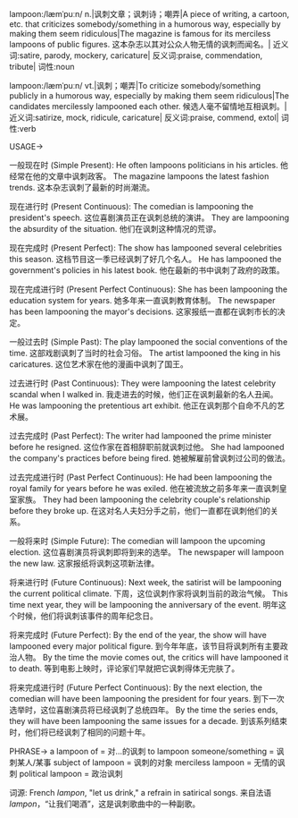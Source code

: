 lampoon:/læmˈpuːn/
n.|讽刺文章；讽刺诗；嘲弄|A piece of writing, a cartoon, etc. that criticizes somebody/something in a humorous way, especially by making them seem ridiculous|The magazine is famous for its merciless lampoons of public figures. 这本杂志以其对公众人物无情的讽刺而闻名。|
近义词:satire, parody, mockery, caricature|
反义词:praise, commendation, tribute|
词性:noun

lampoon:/læmˈpuːn/
vt.|讽刺；嘲弄|To criticize somebody/something publicly in a humorous way, especially by making them seem ridiculous|The candidates mercilessly lampooned each other. 候选人毫不留情地互相讽刺。|
近义词:satirize, mock, ridicule, caricature|
反义词:praise, commend, extol|
词性:verb


USAGE->

一般现在时 (Simple Present):
He often lampoons politicians in his articles. 他经常在他的文章中讽刺政客。
The magazine lampoons the latest fashion trends. 这本杂志讽刺了最新的时尚潮流。

现在进行时 (Present Continuous):
The comedian is lampooning the president's speech.  这位喜剧演员正在讽刺总统的演讲。
They are lampooning the absurdity of the situation. 他们在讽刺这种情况的荒谬。

现在完成时 (Present Perfect):
The show has lampooned several celebrities this season.  这档节目这一季已经讽刺了好几个名人。
He has lampooned the government's policies in his latest book. 他在最新的书中讽刺了政府的政策。

现在完成进行时 (Present Perfect Continuous):
She has been lampooning the education system for years. 她多年来一直讽刺教育体制。
The newspaper has been lampooning the mayor's decisions. 这家报纸一直都在讽刺市长的决定。


一般过去时 (Simple Past):
The play lampooned the social conventions of the time. 这部戏剧讽刺了当时的社会习俗。
The artist lampooned the king in his caricatures. 这位艺术家在他的漫画中讽刺了国王。


过去进行时 (Past Continuous):
They were lampooning the latest celebrity scandal when I walked in. 我走进去的时候，他们正在讽刺最新的名人丑闻。
He was lampooning the pretentious art exhibit. 他正在讽刺那个自命不凡的艺术展。


过去完成时 (Past Perfect):
The writer had lampooned the prime minister before he resigned.  这位作家在首相辞职前就讽刺过他。
She had lampooned the company's practices before being fired. 她被解雇前曾讽刺过公司的做法。


过去完成进行时 (Past Perfect Continuous):
He had been lampooning the royal family for years before he was exiled. 他在被流放之前多年来一直讽刺皇室家族。
They had been lampooning the celebrity couple's relationship before they broke up. 在这对名人夫妇分手之前，他们一直都在讽刺他们的关系。


一般将来时 (Simple Future):
The comedian will lampoon the upcoming election.  这位喜剧演员将讽刺即将到来的选举。
The newspaper will lampoon the new law. 这家报纸将讽刺这项新法律。


将来进行时 (Future Continuous):
Next week, the satirist will be lampooning the current political climate. 下周，这位讽刺作家将讽刺当前的政治气候。
This time next year, they will be lampooning the anniversary of the event. 明年这个时候，他们将讽刺该事件的周年纪念日。


将来完成时 (Future Perfect):
By the end of the year, the show will have lampooned every major political figure.  到今年年底，该节目将讽刺所有主要政治人物。
By the time the movie comes out, the critics will have lampooned it to death. 等到电影上映时，评论家们早就把它讽刺得体无完肤了。


将来完成进行时 (Future Perfect Continuous):
By the next election, the comedian will have been lampooning the president for four years. 到下一次选举时，这位喜剧演员将已经讽刺了总统四年。
By the time the series ends, they will have been lampooning the same issues for a decade. 到该系列结束时，他们将已经讽刺了相同的问题十年。


PHRASE->
a lampoon of = 对...的讽刺
to lampoon someone/something = 讽刺某人/某事
subject of lampoon = 讽刺的对象
merciless lampoon = 无情的讽刺
political lampoon = 政治讽刺


词源: French *lampon*, "let us drink," a refrain in satirical songs.  来自法语 *lampon*，“让我们喝酒”，这是讽刺歌曲中的一种副歌。
